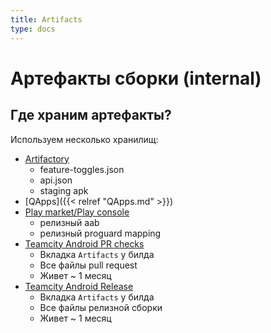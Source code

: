```yaml
---
title: Artifacts
type: docs
---
```


# Артефакты сборки (internal)

## Где храним артефакты?

Используем несколько хранилищ:

- [Artifactory](http://links.k.avito.ru/artifactoryAppsReleaseLocal)
    - feature-toggles.json
    - api.json
    - staging apk
- [QApps]({{< relref "QApps.md" >}})
- [Play market/Play console](https://play.google.com/apps/publish/)
    - релизный aab
    - релизный proguard mapping
- [Teamcity Android PR checks](http://links.k.avito.ru/tmctAvitoAndroidBuild)
    - Вкладка `Artifacts` у билда
    - Все файлы pull request
    - Живет ~ 1 месяц
- [Teamcity Android Release](http://links.k.avito.ru/tmctAvitoAndroidDeployToPlayContract)
    - Вкладка `Artifacts` у билда
    - Все файлы релизной сборки
    - Живет ~ 1 месяц
